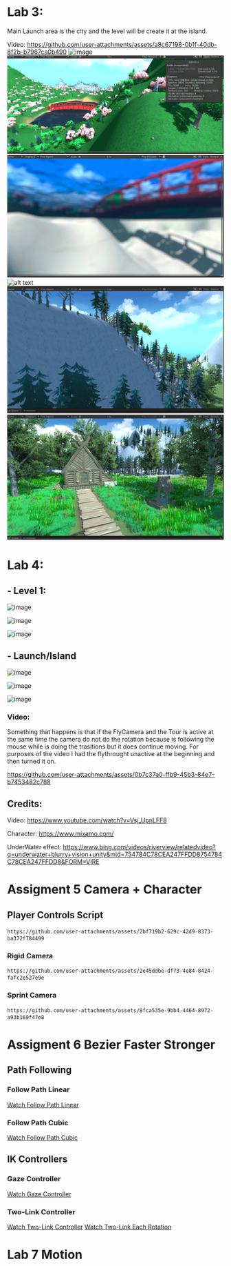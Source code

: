 # Lab 3:
Main Launch area is the city and the level will be create it at the island.

Video: https://github.com/user-attachments/assets/a8c67198-0b1f-40db-8f2b-b7967ca0b490
![image](https://github.com/user-attachments/assets/dc4a5c2b-d0e8-44f3-919e-df3a5f147077)
![alt text](image.png)
![alt text](image-1.png)
![alt text](image-2.png)
![alt text](image-3.png)
![alt text](image-4.png)

# Lab 4:
##    - Level 1:

![image](https://github.com/user-attachments/assets/bb833f2a-adf4-4400-9793-e789632e0ee1)

![image](https://github.com/user-attachments/assets/3f491316-dd6c-45aa-8bfc-529b052cdc99)

![image](https://github.com/user-attachments/assets/7c7ba2f0-b3a1-44cf-bd5d-254e83f01fc1)


##    - Launch/Island

![image](https://github.com/user-attachments/assets/db72b18d-46b3-4aa6-ba35-158e6f1b1589)

![image](https://github.com/user-attachments/assets/02154cd1-96e0-4e7e-9bfc-d4e6fdb075ff)

![image](https://github.com/user-attachments/assets/b258401a-b781-4d5e-8e70-ffc63c5788cd)


### Video: 

Something that happens is that if the FlyCamera and the Tour is active at the same time the camera do not do the rotation because is following the mouse while is doing the trasitions but it does continue moving. For purposes of the video I had the flythrought unactive at the beginning and then turned it on.

https://github.com/user-attachments/assets/0b7c37a0-ffb9-45b3-84e7-b7453482c788

## Credits:

Video: https://www.youtube.com/watch?v=Vsj_UpnLFF8

Character: https://www.mixamo.com/

UnderWater effect: https://www.bing.com/videos/riverview/relatedvideo?q=underwater+blurry+vision+unity&mid=754784C78CEA247FFDD8754784C78CEA247FFDD8&FORM=VIRE


# Assigment 5 Camera + Character

  ## Player Controls Script
    https://github.com/user-attachments/assets/2bf719b2-629c-42d9-8373-ba372f784499

  ### Rigid Camera

    https://github.com/user-attachments/assets/2e45ddbe-df73-4e84-8424-fafc2e527e9e

  ### Sprint Camera

    https://github.com/user-attachments/assets/8fca535e-9bb4-4464-8972-a93b169f47e8


# Assigment 6 Bezier Faster Stronger
## Path Following
### Follow Path Linear
[Watch Follow Path Linear](FollowPathLinearUnity.mp4)

### Follow Path Cubic
[Watch Follow Path Cubic](FollowPathCubicUnity.mp4)

## IK Controllers
### Gaze Controller
[Watch Gaze Controller](GazeScriptUnity.mp4)

### Two-Link Controller
[Watch Two-Link Controller](TwoLinksScriptUnity.mp4) 
[Watch Two-Link Each Rotation](Two-LinkEachRotation.mp4)



# Lab 7 Motion
